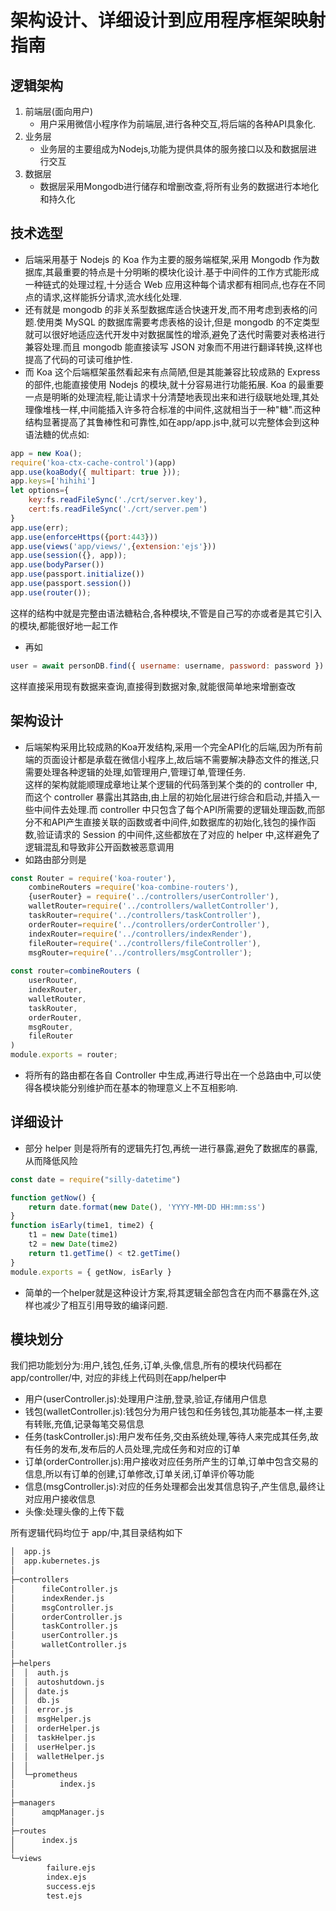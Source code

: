 # 架构设计、详细设计到应用程序框架映射指南
## 逻辑架构
1. 前端层(面向用户)
    - 用户采用微信小程序作为前端层,进行各种交互,将后端的各种API具象化.
2. 业务层
    - 业务层的主要组成为Nodejs,功能为提供具体的服务接口以及和数据层进行交互
3. 数据层
    - 数据层采用Mongodb进行储存和增删改查,将所有业务的数据进行本地化和持久化

## 技术选型
- 后端采用基于 Nodejs 的 Koa 作为主要的服务端框架,采用 Mongodb 作为数据库,其最重要的特点是十分明晰的模块化设计.基于中间件的工作方式能形成一种链式的处理过程,十分适合 Web 应用这种每个请求都有相同点,也存在不同点的请求,这样能拆分请求,流水线化处理.
- 还有就是 mongodb 的非关系型数据库适合快速开发,而不用考虑到表格的问题.使用类 MySQL 的数据库需要考虑表格的设计,但是 mongodb 的不定类型就可以很好地适应迭代开发中对数据属性的增添,避免了迭代时需要对表格进行兼容处理.而且 mongodb 能直接读写 JSON 对象而不用进行翻译转换,这样也提高了代码的可读可维护性.  
- 而 Koa 这个后端框架虽然看起来有点简陋,但是其能兼容比较成熟的 Express 的部件,也能直接使用 Nodejs 的模块,就十分容易进行功能拓展. Koa 的最重要一点是明晰的处理流程,能让请求十分清楚地表现出来和进行级联地处理,其处理像堆栈一样,中间能插入许多符合标准的中间件,这就相当于一种"糖".而这种结构显著提高了其鲁棒性和可靠性,如在app/app.js中,就可以完整体会到这种语法糖的优点如:
```javascript
app = new Koa();
require('koa-ctx-cache-control')(app)
app.use(koaBody({ multipart: true }));
app.keys=['hihihi']
let options={
    key:fs.readFileSync('./crt/server.key'),
    cert:fs.readFileSync('./crt/server.pem')
}
app.use(err);
app.use(enforceHttps({port:443}))
app.use(views('app/views/',{extension:'ejs'}))
app.use(session({}, app));
app.use(bodyParser())
app.use(passport.initialize())
app.use(passport.session())
app.use(router());
```
这样的结构中就是完整由语法糖粘合,各种模块,不管是自己写的亦或者是其它引入的模块,都能很好地一起工作

- 再如
```JavaScript
user = await personDB.find({ username: username, password: password }).then((doc) => { return doc })
```
这样直接采用现有数据来查询,直接得到数据对象,就能很简单地来增删查改



## 架构设计
 
- 后端架构采用比较成熟的Koa开发结构,采用一个完全API化的后端,因为所有前端的页面设计都是承载在微信小程序上,故后端不需要解决静态文件的推送,只需要处理各种逻辑的处理,如管理用户,管理订单,管理任务.  
这样的架构就能顺理成章地让某个逻辑的代码落到某个类的的 controller 中,而这个 controller 暴露出其路由,由上层的初始化层进行综合和启动,并插入一些中间件去处理.而 controller 中只包含了每个API所需要的逻辑处理函数,而部分不和API产生直接关联的函数或者中间件,如数据库的初始化,钱包的操作函数,验证请求的       Session 的中间件,这些都放在了对应的 helper 中,这样避免了逻辑混乱和导致非公开函数被恶意调用
- 如路由部分则是
```JavaScript
const Router = require('koa-router'),
    combineRouters =require('koa-combine-routers'),
    {userRouter} = require('../controllers/userController'),
    walletRouter=require('../controllers/walletController'),
    taskRouter=require('../controllers/taskController'),
    orderRouter=require('../controllers/orderController'),
    indexRouter=require('../controllers/indexRender'),
    fileRouter=require('../controllers/fileController'),
    msgRouter=require('../controllers/msgController');
    
const router=combineRouters (
    userRouter,
    indexRouter,
    walletRouter,
    taskRouter,
    orderRouter,
    msgRouter,
    fileRouter
)
module.exports = router;
```

- 将所有的路由都在各自 Controller 中生成,再进行导出在一个总路由中,可以使得各模块能分别维护而在基本的物理意义上不互相影响.

## 详细设计
- 部分 helper 则是将所有的逻辑先打包,再统一进行暴露,避免了数据库的暴露,从而降低风险
```JavaScript
const date = require("silly-datetime")

function getNow() {
    return date.format(new Date(), 'YYYY-MM-DD HH:mm:ss')
}
function isEarly(time1, time2) {
    t1 = new Date(time1)
    t2 = new Date(time2)
    return t1.getTime() < t2.getTime()
}
module.exports = { getNow, isEarly }
```
- 简单的一个helper就是这种设计方案,将其逻辑全部包含在内而不暴露在外,这样也减少了相互引用导致的编译问题.

## 模块划分
我们把功能划分为:用户,钱包,任务,订单,头像,信息,所有的模块代码都在app/controller/中, 对应的非线上代码则在app/helper中

- 用户(userController.js):处理用户注册,登录,验证,存储用户信息
- 钱包(walletController.js):钱包分为用户钱包和任务钱包,其功能基本一样,主要有转账,充值,记录每笔交易信息
- 任务(taskController.js):用户发布任务,交由系统处理,等待人来完成其任务,故有任务的发布,发布后的人员处理,完成任务和对应的订单
- 订单(orderController.js):用户接收对应任务所产生的订单,订单中包含交易的信息,所以有订单的创建,订单修改,订单关闭,订单评价等功能
- 信息(msgController.js):对应的任务处理都会出发其信息钩子,产生信息,最终让对应用户接收信息
- 头像:处理头像的上传下载

所有逻辑代码均位于 app/中,其目录结构如下
```bash
│  app.js
│  app.kubernetes.js
│
├─controllers
│      fileController.js
│      indexRender.js
│      msgController.js
│      orderController.js
│      taskController.js
│      userController.js
│      walletController.js
│
├─helpers
│  │  auth.js
│  │  autoshutdown.js
│  │  date.js
│  │  db.js
│  │  error.js
│  │  msgHelper.js
│  │  orderHelper.js
│  │  taskHelper.js
│  │  userHelper.js
│  │  walletHelper.js
│  │
│  └─prometheus
│          index.js
│
├─managers
│      amqpManager.js
│
├─routes
│      index.js
│
└─views
        failure.ejs
        index.ejs
        success.ejs
        test.ejs
```

